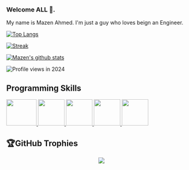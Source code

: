 ### Welcome ALL 👋.
My name is Mazen Ahmed.
I'm just a guy who loves beign an Engineer.

[![Top Langs](https://github-readme-stats-sharaf-mansour.vercel.app/api/top-langs/?username=Mazen20021&&langs_count=20&layout=compact&title_color=fff&icon_color=79ff97&text_color=9f9f9f&bg_color=151515)](https://github.com/Mazen20021)

[![Streak](https://github-readme-streak-stats.herokuapp.com/?user=Mazen20021r&theme=dark)](https://github.com/Mazen20021)

[![Mazen's github stats](https://github-readme-stats-Mazen20021.vercel.app/api?username=sharaf-mansour&show_icons=true&title_color=fff&icon_color=79ff97&text_color=9f9f9f&bg_color=151515&)](https://github.com/Mazen20021)

 [//]: # (https://gpvc.arturio.dev/Mazen20021) 
![Profile views in 2024](https://komarev.com/ghpvc/?username=Mazen20021&style=for-the-badge&color=ff0000)
## Programming Skills

[<img src="https://github-production-user-asset-6210df.s3.amazonaws.com/55330747/268431629-cc1d22c9-a085-45e8-a348-eae8b1338d33.png" width="80"  height="70" >
](https://www.mysql.com/)
[<img src="https://user-images.githubusercontent.com/55330747/206610072-19b7d699-e019-4d69-87ac-f86ed49100b1.png" width="70" height="70" >
](https://dotnet.microsoft.com/en-us/apps/maui)
[<img src="https://user-images.githubusercontent.com/55330747/206610521-8590e45c-f137-4d95-9c4b-165b7af793d3.png" width="70" height="70" >
](https://flutter.dev/)
[<img src="https://github-production-user-asset-6210df.s3.amazonaws.com/55330747/263460568-6db50bde-c6a4-4f24-84d5-e4e45700e21a.png" width="70"  height="70" >
](https://en.wikipedia.org/wiki/C%2B%2B/#gh-dark-mode-only)
[<img src="https://github-production-user-asset-6210df.s3.amazonaws.com/55330747/268431488-2773fe26-d9c7-4026-9d16-be4e679257bb.png" width="70"  height="70" >
](https://www.java.com/en//#gh-light-mode-only)


## 🏆GitHub Trophies
<p align="center" style="witdh:100%">
  <img src="https://github-profile-trophy.vercel.app/?username=Mazen20021&theme=dracula&no-frame=true&no-bg=false&margin-w=5&row=1" />
</p>
 
